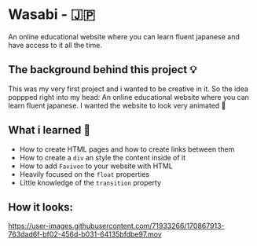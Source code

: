 # Wasabi - 🇯🇵
An online educational website where you can learn fluent japanese and have access to it all the time.


## The background behind this project 💡

This was my very first project and i wanted to be creative in it. So the idea poppped right into my head: 
An online educational website where you can learn fluent japanese. I wanted the website to look very animated 🎨

## What i learned 🧠

- How to create HTML pages and how to create links between them
- How to create a `div` an style the content inside of it
- How to add `Favivon` to your website with HTML
- Heavily focused on the `float`  properties
- Little knowledge of the `transition` property

## How it looks:



https://user-images.githubusercontent.com/71933266/170867913-763dad6f-bf02-456d-b031-64135bfdbe97.mov



